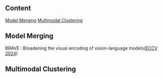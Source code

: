 ## Content

[Model Merging](#model-merging)
[Multimodal Clustering](#multimodal-clustering)

## Model Merging
BRAVE : Broadening the visual encoding of vision-language models([ECCV 2024](https://arxiv.org/pdf/2404.07204))

## Multimodal Clustering


